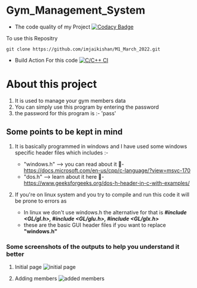 # Gym_Management_System
* The code quality of my Project [![Codacy Badge](https://app.codacy.com/project/badge/Grade/426068ab36b4432cb882c6028bcf2c31)](https://www.codacy.com/gh/imjaikishan/StepIn_LTTS/dashboard?utm_source=github.com&amp;utm_medium=referral&amp;utm_content=imjaikishan/StepIn_LTTS&amp;utm_campaign=Badge_Grade)

To use this Repositry 

    git clone https://github.com/imjaikishan/M1_March_2022.git

* Build Action For this code 
 [![C/C++ CI](https://github.com/imjaikishan/StepIn_LTTS/actions/workflows/c-cpp.yml/badge.svg)](https://github.com/imjaikishan/StepIn_LTTS/actions/workflows/c-cpp.yml)
 
# About this project 
1. It is used to manage your gym members data 
2. You can simply use this program by entering the password 
3. the password for this program is :- 'pass'

## Some points to be kept in mind 
1. It is basically programmed in windows and I have used some windows specific header files which includes :- 
   - "windows.h" --> you can read about it 🔗-https://docs.microsoft.com/en-us/cpp/c-language/?view=msvc-170
   - "dos.h" --> learn about it here 🔗-https://www.geeksforgeeks.org/dos-h-header-in-c-with-examples/
    
2. If you're on linux system and you try to compile and run this code it will be prone to errors as <br> 
   - In linux we don't use windows.h the alternative for that is  ***#include <GL/gl.h>, #include <GL/glu.h>, #include <GL/glx.h>***
   - these are the basic GUI header files if you want to replace **"windows.h"** 
  
  
### Some screenshots of the outputs to help you understand it better 
1. Initial page 
![initial page](https://github.com/imjaikishan/StepIn_LTTS/blob/knifer/Images/inital%20page.jpg)

2. Adding members 
![added members](https://github.com/imjaikishan/StepIn_LTTS/blob/knifer/Images/add%20members.jpg)

 
